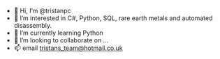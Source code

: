 - 👋 Hi, I’m @tristanpc
- 👀 I’m interested in C#, Python, SQL, rare earth metals and automated disassembly.
- 🌱 I’m currently learning Python
- 💞️ I’m looking to collaborate on ...
- 📫 email tristans_team@hotmail.co.uk

<!---
tristanpc/tristanpc is a ✨ special ✨ repository because its `README.md` (this file) appears on your GitHub profile.
You can click the Preview link to take a look at your changes.
--->
